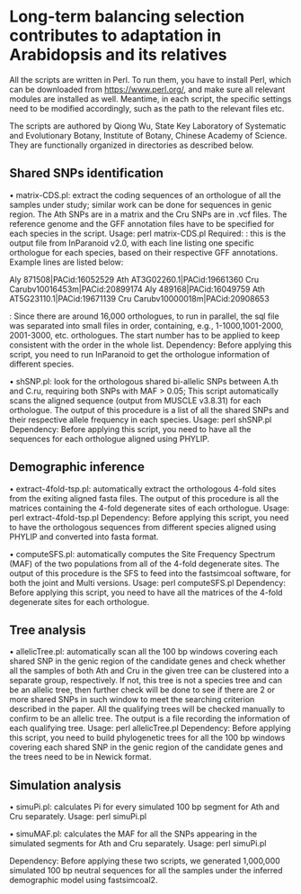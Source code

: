 # Long-term balancing selection contributes to adaptation in Arabidopsis and its relatives

All the scripts are written in Perl. To run them, you have to install Perl, which can be downloaded from https://www.perl.org/, and make sure all relevant modules are installed as well. Meantime, in each script, the specific settings need to be modified accordingly, such as the path to the relevant files etc.

The scripts are authored by Qiong Wu, State Key Laboratory of Systematic and Evolutionary Botany, Institute of Botany, Chinese Academy of Science. They are functionally organized in directories as described below.

Shared SNPs identification
---
•	matrix-CDS.pl: extract the coding sequences of an orthologue of all the samples under study; similar work can be done for sequences in genic region. The Ath SNPs are in a matrix and the Cru SNPs are in .vcf files. The reference genome and the GFF annotation files have to be specified for each species in the script. 
Usage: perl matrix-CDS.pl <sql file> <Start file number>
Required: 
<sql file>: this is the output file from InParanoid v2.0, with each line listing one specific orthologue for each species, based on their respective GFF annotations. Example lines are listed below:
  
Aly	871508|PACid:16052529	Ath	AT3G02260.1|PACid:19661360	Cru	Carubv10016453m|PACid:20899174
Aly	489168|PACid:16049759	Ath	AT5G23110.1|PACid:19671139	Cru	Carubv10000018m|PACid:20908653

<Start file number>: Since there are around 16,000 orthologues, to run in parallel, the sql file was separated into small files in order, containing, e.g., 1-1000,1001-2000, 2001-3000, etc. orthologues. The start number has to be applied to keep consistent with the order in the whole list. 
Dependency: Before applying this script, you need to run InParanoid to get the orthologue information of different species.

•	shSNP.pl: look for the orthologous shared bi-allelic SNPs between A.th and C.ru, requiring both SNPs with MAF > 0.05; This script automatically scans the aligned sequence (output from MUSCLE v3.8.31) for each orthologue. The output of this procedure is a list of all the shared SNPs and their respective allele frequency in each species.
Usage: perl shSNP.pl
Dependency: Before applying this script, you need to have all the sequences for each orthologue aligned using PHYLIP.

Demographic inference
---
•	extract-4fold-tsp.pl: automatically extract the orthologous 4-fold sites from the exiting aligned fasta files. The output of this procedure is all the matrices containing the 4-fold degenerate sites of each orthologue.
Usage: perl extract-4fold-tsp.pl
Dependency: Before applying this script, you need to have the orthologous sequences from different species aligned using PHYLIP and converted into fasta format.

•	computeSFS.pl: automatically computes the Site Frequency Spectrum (MAF) of the two populations from all of the 4-fold degenerate sites. The output of this procedure is the SFS to feed into the fastsimcoal software, for both the joint and Multi versions. 
Usage: perl computeSFS.pl
Dependency: Before applying this script, you need to have all the matrices of the 4-fold degenerate sites for each orthologue.

Tree analysis
---
•	allelicTree.pl: automatically scan all the 100 bp windows covering each shared SNP in the genic region of the candidate genes and check whether all the samples of both Ath and Cru in the given tree can be clustered into a separate group, respectively. If not, this tree is not a species tree and can be an allelic tree, then further check will be done to see if there are 2 or more shared SNPs in such window to meet the searching criterion described in the paper. All the qualifying trees will be checked manually to confirm to be an allelic tree. The output is a file recording the information of each qualifying tree.
Usage: perl allelicTree.pl
Dependency: Before applying this script, you need to build phylogenetic trees for all the 100 bp windows covering each shared SNP in the genic region of the candidate genes and the trees need to be in Newick format.

Simulation analysis
---
•	simuPi.pl: calculates Pi for every simulated 100 bp segment for Ath and Cru separately.
Usage: perl simuPi.pl

•	simuMAF.pl: calculates the MAF for all the SNPs appearing in the simulated segments for Ath and Cru separately.
Usage: perl simuPi.pl

Dependency: Before applying these two scripts, we generated 1,000,000 simulated 100 bp neutral sequences for all the samples under the inferred demographic model using fastsimcoal2.

